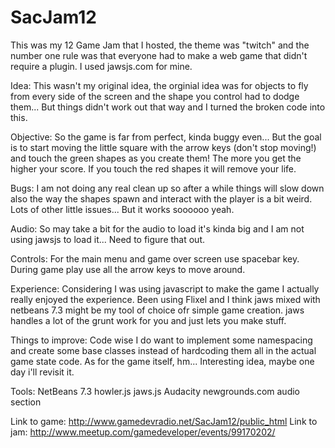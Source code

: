 SacJam12
========

This was my 12 Game Jam that I hosted, the theme was "twitch" and the number one rule was that everyone had to
make a web game that didn't require a plugin. I used jawsjs.com for mine. 

Idea: 
This wasn't my original idea, the orginial idea was for objects to fly from every side of the screen and the shape you
control had to dodge them... But things didn't work out that way and I turned the broken code into this.

Objective:
So the game is far from perfect, kinda buggy even... But the goal is to start moving the little square with the
arrow keys (don't stop moving!) and touch the green shapes as you create them! The more you get the higher your score.
If you touch the red shapes it will remove your life.

Bugs:
I am not doing any real clean up so after a while things will slow down also the way the shapes spawn and interact with
the player is a bit weird. Lots of other little issues... But it works soooooo yeah. 

Audio:
So may take a bit for the audio to load it's kinda big and I am not using jawsjs to load it... Need to figure that out.

Controls:
For the main menu and game over screen use spacebar key. During game play use all the arrow keys to move around.

Experience:
Considering I was using javascript to make the game I actually really enjoyed the experience. Been using Flixel and I
think jaws mixed with netbeans 7.3 might be my tool of choice ofr simple game creation. jaws handles a lot of the grunt
work for you and just lets you make stuff. 

Things to improve:
Code wise I do want to implement some namespacing and create some base classes instead of hardcoding them all in the 
actual game state code. As for the game itself, hm... Interesting idea, maybe one day i'll revisit it. 

Tools:
NetBeans 7.3
howler.js
jaws.js
Audacity
newgrounds.com audio section


Link to game: http://www.gamedevradio.net/SacJam12/public_html
Link to jam: http://www.meetup.com/gamedeveloper/events/99170202/

